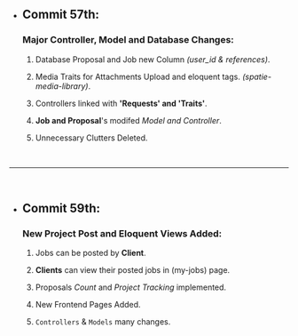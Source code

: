 - ## Commit 57th:
     ### **Major Controller, Model and Database Changes:**

    1. Database Proposal and Job new Column _(user_id & references)_.

    2. Media Traits for Attachments Upload and eloquent tags. _(spatie-media-library)_.

    3. Controllers linked with **'Requests' and 'Traits'**.

    4. **Job and Proposal**'s modifed _Model and Controller_.

    5. Unnecessary Clutters Deleted.

<br><hr><br>

- ## Commit 59th:
     ### **New Project Post and Eloquent Views Added:**

    1. Jobs can be posted by **Client**.

    2. **Clients** can view their posted jobs in (my-jobs) page.

    3. Proposals _Count_ and _Project Tracking_ implemented.

    4. New Frontend Pages Added.

    5. `Controllers` & `Models` many changes.
